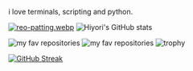 i love terminals, scripting and python.

[![reo-patting.webp](https://i.postimg.cc/RFM2CQFY/reo-patting.webp)](https://postimg.cc/mc5m8973) ![Hiyori's GitHub stats](https://github-readme-stats.vercel.app/api?username=hiyorijl&theme=transparent&show_icons=true) 


![my fav repositories](https://github-readme-stats.vercel.app/api/pin/?username=hiyorijl&repo=verbal_garden_quartz&theme=transparent&show_icons=true)
![my fav repositories](https://github-readme-stats.vercel.app/api/pin/?username=hiyorijl&repo=useful_python_scripts&theme=transparent&show_icons=true)
![trophy](https://github-profile-trophy.vercel.app/?username=hiyorijl&theme=transparent&show_icons=true&no-bg=true&column=3&margin-w=15&margin-h=15&rank=-C,-B,-?)


[![GitHub Streak](https://github-readme-streak-stats.herokuapp.com/?user=hiyorijl&theme=transparent&show_icons=true)](https://git.io/streak-stats)
